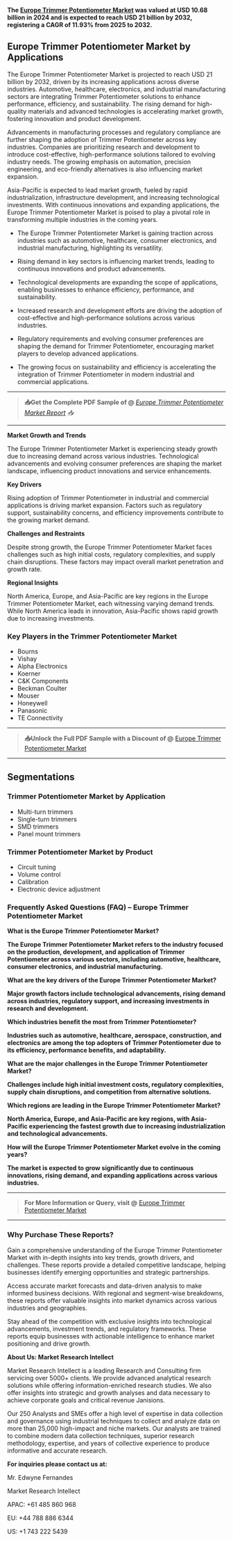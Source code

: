 <p><strong>The <a href="https://www.marketresearchintellect.com/download-sample/?rid=482107&amp;utm_source=Pulse-April-Europe&amp;utm_medium=852">Europe Trimmer Potentiometer Market</a> was valued at USD 10.68 billion in 2024 and is expected to reach USD 21 billion by 2032, registering a CAGR of 11.93% from 2025 to 2032.</strong></p><h2>Europe Trimmer Potentiometer Market by Applications&nbsp;</h2><p><p>The Europe Trimmer Potentiometer Market is projected to reach USD 21 billion by 2032, driven by its increasing applications across diverse industries. Automotive, healthcare, electronics, and industrial manufacturing sectors are integrating Trimmer Potentiometer solutions to enhance performance, efficiency, and sustainability. The rising demand for high-quality materials and advanced technologies is accelerating market growth, fostering innovation and product development.</p><p>Advancements in manufacturing processes and regulatory compliance are further shaping the adoption of Trimmer Potentiometer across key industries. Companies are prioritizing research and development to introduce cost-effective, high-performance solutions tailored to evolving industry needs. The growing emphasis on automation, precision engineering, and eco-friendly alternatives is also influencing market expansion.</p><p>Asia-Pacific is expected to lead market growth, fueled by rapid industrialization, infrastructure development, and increasing technological investments. With continuous innovations and expanding applications, the Europe Trimmer Potentiometer Market is poised to play a pivotal role in transforming multiple industries in the coming years.</p></p><ul><li><p>The Europe Trimmer Potentiometer Market is gaining traction across industries such as automotive, healthcare, consumer electronics, and industrial manufacturing, highlighting its versatility.</p></li><li><p>Rising demand in key sectors is influencing market trends, leading to continuous innovations and product advancements.</p></li><li><p>Technological developments are expanding the scope of applications, enabling businesses to enhance efficiency, performance, and sustainability.</p></li><li><p>Increased research and development efforts are driving the adoption of cost-effective and high-performance solutions across various industries.</p></li><li><p>Regulatory requirements and evolving consumer preferences are shaping the demand for Trimmer Potentiometer, encouraging market players to develop advanced applications.</p></li><li><p>The growing focus on sustainability and efficiency is accelerating the integration of Trimmer Potentiometer in modern industrial and commercial applications.</p></li></ul><hr /><blockquote><p><strong><span class="font-[700]">📥Get the Complete PDF Sample of @ </span></strong><em><span class="font-[700]"><a href="https://www.marketresearchintellect.com/download-sample/?rid=482107&amp;utm_source=Pulse-April-Europe&amp;utm_medium=852" target="_blank" data-tracking-control-name="article-ssr-frontend-pulse_little-text-block" data-tracking-will-navigate="" data-test-link="">Europe Trimmer Potentiometer Market Report</a>&nbsp;📥</span></em></p></blockquote><hr /><p class="" data-start="77" data-end="360"><strong data-start="77" data-end="105">Market Growth and Trends</strong></p><p class="" data-start="77" data-end="360">The Europe Trimmer Potentiometer Market is experiencing steady growth due to increasing demand across various industries. Technological advancements and evolving consumer preferences are shaping the market landscape, influencing product innovations and service enhancements.</p><p class="" data-start="362" data-end="606"><strong data-start="362" data-end="377">Key Drivers</strong></p><p class="" data-start="362" data-end="606">Rising adoption of Trimmer Potentiometer in industrial and commercial applications is driving market expansion. Factors such as regulatory support, sustainability concerns, and efficiency improvements contribute to the growing market demand.</p><p class="" data-start="608" data-end="849"><strong data-start="608" data-end="637">Challenges and Restraints</strong></p><p class="" data-start="608" data-end="849">Despite strong growth, the Europe Trimmer Potentiometer Market faces challenges such as high initial costs, regulatory complexities, and supply chain disruptions. These factors may impact overall market penetration and growth rate.</p><p class="" data-start="851" data-end="1095"><strong data-start="851" data-end="872">Regional Insights</strong></p><p class="" data-start="851" data-end="1095">North America, Europe, and Asia-Pacific are key regions in the Europe Trimmer Potentiometer Market, each witnessing varying demand trends. While North America leads in innovation, Asia-Pacific shows rapid growth due to increasing investments.</p><p><h3>Key Players in the Trimmer Potentiometer Market </h3><ul><li>Bourns</li><li> Vishay</li><li> Alpha Electronics</li><li> Koerner</li><li> C&K Components</li><li> Beckman Coulter</li><li> Mouser</li><li> Honeywell</li><li> Panasonic</li><li> TE Connectivity</li></ul></p><hr /><blockquote><p><strong>📥Unlock the Full PDF Sample with a Discount of @</strong> <a href="https://www.marketresearchintellect.com/ask-for-discount/?rid=482107&amp;utm_source=Pulse-April-Europe&amp;utm_medium=852">Europe Trimmer Potentiometer Market</a></p></blockquote><hr /><p><h2>Segmentations</h2><h3>Trimmer Potentiometer Market by Application</h3><ul><li>Multi-turn trimmers</li><li> Single-turn trimmers</li><li> SMD trimmers</li><li> Panel mount trimmers</li></ul><h3>Trimmer Potentiometer Market by Product</h3><ul><li>Circuit tuning</li><li> Volume control</li><li> Calibration</li><li> Electronic device adjustment</li></ul></p><h3><strong>Frequently Asked Questions (FAQ) &ndash; Europe Trimmer Potentiometer Market</strong></h3><p><strong>What is the Europe Trimmer Potentiometer Market?</strong></p><p><strong>The Europe Trimmer Potentiometer Market refers to the industry focused on the production, development, and application of Trimmer Potentiometer across various sectors, including automotive, healthcare, consumer electronics, and industrial manufacturing.</strong></p><p><strong>What are the key drivers of the Europe Trimmer Potentiometer Market?</strong></p><p><strong>Major growth factors include technological advancements, rising demand across industries, regulatory support, and increasing investments in research and development.</strong></p><p><strong>Which industries benefit the most from Trimmer Potentiometer?</strong></p><p><strong>Industries such as automotive, healthcare, aerospace, construction, and electronics are among the top adopters of Trimmer Potentiometer due to its efficiency, performance benefits, and adaptability.</strong></p><p><strong>What are the major challenges in the Europe Trimmer Potentiometer Market?</strong></p><p><strong>Challenges include high initial investment costs, regulatory complexities, supply chain disruptions, and competition from alternative solutions.</strong></p><p><strong>Which regions are leading in the Europe Trimmer Potentiometer Market?</strong></p><p><strong>North America, Europe, and Asia-Pacific are key regions, with Asia-Pacific experiencing the fastest growth due to increasing industrialization and technological advancements.</strong></p><p><strong>How will the Europe Trimmer Potentiometer Market evolve in the coming years?</strong></p><p><strong>The market is expected to grow significantly due to continuous innovations, rising demand, and expanding applications across various industries.</strong></p><hr /><blockquote><p><span class="font-[700]"><strong>For More Information or Query, visit&nbsp;@</strong>&nbsp;</span><span class="font-[700]"><a href="https://www.marketresearchintellect.com/product/trimmer-potentiometer-market-size-and-forecast/?utm_source=Linkedin&utm_medium=852" target="_blank" data-tracking-control-name="article-ssr-frontend-pulse_little-text-block" data-tracking-will-navigate="" data-test-link="">Europe Trimmer Potentiometer Market</a></span></p></blockquote><hr /><h3><strong data-start="0" data-end="31">Why Purchase These Reports?</strong></h3><p class="" data-start="35" data-end="297">Gain a comprehensive understanding of the Europe Trimmer Potentiometer Market with in-depth insights into key trends, growth drivers, and challenges. These reports provide a detailed competitive landscape, helping businesses identify emerging opportunities and strategic partnerships.</p><p class="" data-start="299" data-end="540">Access accurate market forecasts and data-driven analysis to make informed business decisions. With regional and segment-wise breakdowns, these reports offer valuable insights into market dynamics across various industries and geographies.</p><p class="" data-start="542" data-end="784">Stay ahead of the competition with exclusive insights into technological advancements, investment trends, and regulatory frameworks. These reports equip businesses with actionable intelligence to enhance market positioning and drive growth.</p><p><strong><span class="font-[700]">About Us: Market Research Intellect</span></strong></p><p><span class="">Market Research Intellect is a leading Research and Consulting firm servicing over 5000+ clients. We provide advanced analytical research solutions while offering information-enriched research studies.&nbsp;</span>We also offer insights into strategic and growth analyses and data necessary to achieve corporate goals and critical revenue Janisions.</p><p><span class="">Our 250 Analysts and SMEs offer a high level of expertise in data collection and governance using industrial techniques to collect and analyze data on more than 25,000 high-impact and niche markets. Our analysts are trained to combine modern data collection techniques, superior research methodology, expertise, and years of collective experience to produce informative and accurate research.</span></p><p><strong>For inquiries please contact us at:</strong></p><p>Mr. Edwyne Fernandes</p><p>Market Research Intellect</p><p>APAC: +61 485 860 968</p><p>EU: +44 788 886 6344</p><p>US: +1 743 222 5439</p>